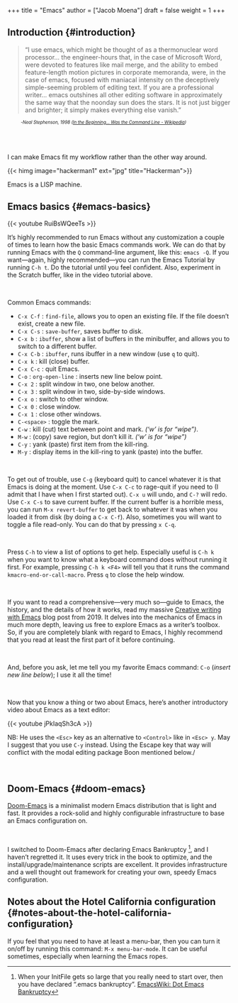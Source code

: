 +++
title = "Emacs"
author = ["Jacob Moena"]
draft = false
weight = 1
+++

## Introduction {#introduction}

> “I use emacs, which might be thought of as a thermonuclear word processor... the engineer-hours that, in the case of Microsoft Word, were devoted to features like mail merge, and the ability to embed feature-length motion pictures in corporate memoranda, were, in the case of emacs, focused with maniacal intensity on the deceptively simple-seeming problem of editing text. If you are a professional writer... emacs outshines all other editing software in approximately the same way that the noonday sun does the stars. It is not just bigger and brighter; it simply makes everything else vanish.”

<div style="font-size:0.7em;font-style:italic;padding-left:30px;padding-bottom:40px;">

-Neal Stephenson, 1998 ([In the Beginning... Was the Command Line - Wikipedia](https://en.wikipedia.org/wiki/In_the_Beginning..._Was_the_Command_Line))

</div>

I can make Emacs fit my workflow rather than the other way around.

{{< himg image="hackerman1" ext="jpg" title="Hackerman">}}

Emacs is a LISP machine.


## Emacs basics {#emacs-basics}

{{< youtube RuiBsWQeeTs >}}

It’s highly recommended to run Emacs without any customization a couple of times to learn how the basic Emacs commands work. We can do that by running Emacs with the `Q` command-line argument, like this: `emacs -Q`. If you want—again, highly recommended—you can run the Emacs Tutorial by running `C-h t`. Do the tutorial until you feel confident. Also, experiment in the Scratch buffer, like in the video tutorial above.

<br/>

Common Emacs commands:

-   `C-x C-f` : `find-file`, allows you to open an existing file. If the file doesn’t exist, create a new file.
-   `C-x C-s` : `save-buffer`, saves buffer to disk.
-   `C-x b` : `ibuffer`, show a list of buffers in the minibuffer, and allows you to switch to a different buffer.
-   `C-x C-b` : `ibuffer`, runs ibuffer in a new window (use `q` to quit).
-   `C-x k` : kill (close) buffer.
-   `C-x C-c` : quit Emacs.
-   `C-o` : `org-open-line` : inserts new line below point.
-   `C-x 2` : split window in two, one below another.
-   `C-x 3` : split window in two, side-by-side windows.
-   `C-x o` : switch to other window.
-   `C-x 0` : close window.
-   `C-x 1` : close other windows.
-   `C-<space>` : toggle the mark.
-   `C-w` : kill (cut) text between point and mark. _(‘w’ is for “wipe”)_.
-   `M-w` : (copy) save region, but don’t kill it. _(‘w’ is for “wipe”)_
-   `C-y` : yank (paste) first item from the kill-ring.
-   `M-y` : display items in the kill-ring to yank (paste) into the buffer.

<br/>

To get out of trouble, use `C-g` (keyboard quit) to cancel whatever it is that Emacs is doing at the moment. Use `C-x C-c` to rage-quit if you need to (I admit that I have when I first started out). `C-x u` will undo, and `C-?` will redo. Use `C-x C-s` to save current buffer. If the current buffer is a horrible mess, you can run `M-x revert-buffer` to get back to whatever it was when you loaded it from disk (by doing a `C-x C-f`). Also, sometimes you will want to toggle a file read-only. You can do that by pressing `x C-q`.

<br/>

Press `C-h` to view a list of options to get help. Especially useful is `C-h k` when you want to know what a keyboard command does without running it first. For example, pressing `C-h k <F4>` will tell you that it runs the command `kmacro-end-or-call-macro`. Press `q` to close the help window.

<br/>

If you want to read a comprehensive—very much so—guide to Emacs, the history, and the details of how it works, read my massive [Creative writing with Emacs](https://jacmoes.wordpress.com/2019/09/24/creative-writing-with-emacs/) blog post from 2019. It delves into the mechanics of Emacs in much more depth, leaving us free to explore Emacs as a writer’s toolbox. So, if you are completely blank with regard to Emacs, I highly recommend that you read at least the first part of it before continuing.

<br/>

And, before you ask, let me tell you my favorite Emacs command: `C-o` (_insert new line below_); I use it all the time!

<br/>

Now that you know a thing or two about Emacs, here’s another introductory video about Emacs as a text editor:

{{< youtube jPkIaqSh3cA >}}

NB: He uses the `<Esc>` key as an alternative to `<Control>` like in `<Esc> y`. May I suggest that you use `C-y` instead. Using the Escape key that way will conflict with the modal editing package Boon mentioned below./

<br/>


## Doom-Emacs {#doom-emacs}

[Doom-Emacs](https://github.com/hlissner/doom-emacs) is a minimalist modern Emacs distribution that is light and fast. It provides a rock-solid and highly configurable infrastructure to base an Emacs configuration on.

<br/>

I switched to Doom-Emacs after declaring Emacs Bankruptcy&nbsp;[^fn:1], and I haven’t regretted it. It uses every trick in the book to optimize, and the install/upgrade/maintenance scripts are excellent. It provides infrastructure and a well thought out framework for creating your own, speedy Emacs configuration.


## Notes about the Hotel California configuration {#notes-about-the-hotel-california-configuration}

If you feel that you need to have at least a menu-bar, then you can turn it on/off by running this command: `M-x menu-bar-mode`. It can be useful sometimes, especially when learning the Emacs ropes.

[^fn:1]: When your InitFile gets so large that you really need to start over, then you have declared “.emacs bankruptcy”. [EmacsWiki: Dot Emacs Bankruptcy](https://www.emacswiki.org/emacs/DotEmacsBankruptcy)